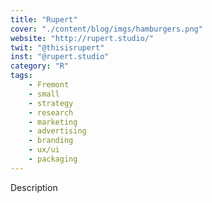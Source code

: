 ```yaml
---
title: "Rupert"
cover: "./content/blog/imgs/hamburgers.png"
website: "http://rupert.studio/"
twit: "@thisisrupert"
inst: "@rupert.studio"
category: "R"
tags:
    - Fremont
    - small
    - strategy
    - research
    - marketing
    - advertising
    - branding
    - ux/ui
    - packaging
---
```


Description
